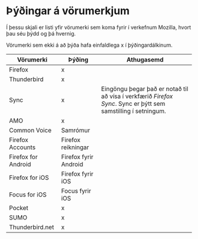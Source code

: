 # Þýðingar á vörumerkjum

Í þessu skjali er listi yfir vörumerki sem koma fyrir í verkefnum Mozilla, hvort þau séu þýdd og þá hvernig.

Vörumerki sem ekki á að þýða hafa einfaldlega x í þýðingardálkinum.

| Vörumerki        | Þýðing     | Athugasemd |
| ------------- |-------------|-------------|
| Firefox| x ||
| Thunderbird| x ||
| Sync| x |Eingöngu þegar það er notað til að vísa í verkfærið _Firefox Sync_. Sync er þýtt sem samstilling í setningum.|
| AMO| x ||
| Common Voice| Samrómur ||
| Firefox Accounts| Firefox reikningar ||
| Firefox for Android| Firefox fyrir Android ||
| Firefox for iOS| Firefox fyrir iOS ||
| Focus for iOS| Focus fyrir iOS ||
| Pocket| x ||
| SUMO| x ||
| Thunderbird.net| x ||
